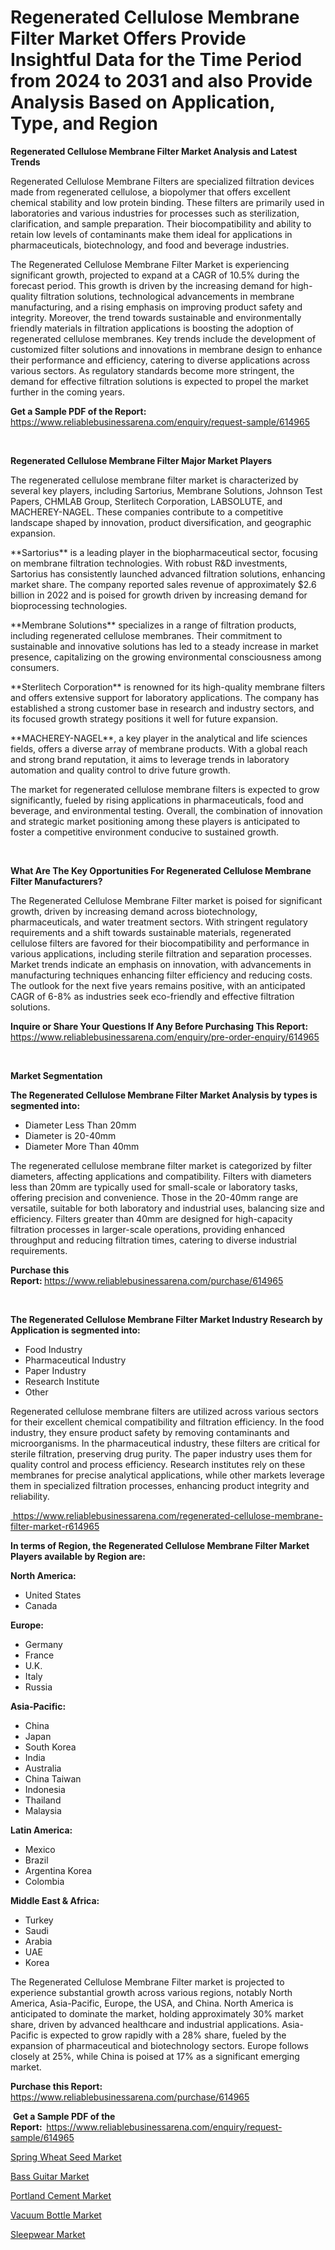 <p><h1>Regenerated Cellulose Membrane Filter Market Offers Provide Insightful Data for the Time Period from 2024 to 2031 and also Provide Analysis Based on Application, Type, and Region</h1></p><p><strong>Regenerated Cellulose Membrane Filter Market Analysis and Latest Trends</strong></p>
<p><p>Regenerated Cellulose Membrane Filters are specialized filtration devices made from regenerated cellulose, a biopolymer that offers excellent chemical stability and low protein binding. These filters are primarily used in laboratories and various industries for processes such as sterilization, clarification, and sample preparation. Their biocompatibility and ability to retain low levels of contaminants make them ideal for applications in pharmaceuticals, biotechnology, and food and beverage industries.</p><p>The Regenerated Cellulose Membrane Filter Market is experiencing significant growth, projected to expand at a CAGR of 10.5% during the forecast period. This growth is driven by the increasing demand for high-quality filtration solutions, technological advancements in membrane manufacturing, and a rising emphasis on improving product safety and integrity. Moreover, the trend towards sustainable and environmentally friendly materials in filtration applications is boosting the adoption of regenerated cellulose membranes. Key trends include the development of customized filter solutions and innovations in membrane design to enhance their performance and efficiency, catering to diverse applications across various sectors. As regulatory standards become more stringent, the demand for effective filtration solutions is expected to propel the market further in the coming years.</p></p>
<p><strong>Get a Sample PDF of the Report:&nbsp;</strong> <a href="https://www.reliablebusinessarena.com/enquiry/request-sample/614965?utm_campaign=1835&utm_medium=2&utm_source=Github&utm_content=ia&utm_term=11122024&utm_id=regenerated-cellulose-membrane-filter">https://www.reliablebusinessarena.com/enquiry/request-sample/614965</a></p>
<p>&nbsp;</p>
<p><strong>Regenerated Cellulose Membrane Filter Major Market Players</strong></p>
<p><p>The regenerated cellulose membrane filter market is characterized by several key players, including Sartorius, Membrane Solutions, Johnson Test Papers, CHMLAB Group, Sterlitech Corporation, LABSOLUTE, and MACHEREY-NAGEL. These companies contribute to a competitive landscape shaped by innovation, product diversification, and geographic expansion.</p><p>**Sartorius** is a leading player in the biopharmaceutical sector, focusing on membrane filtration technologies. With robust R&D investments, Sartorius has consistently launched advanced filtration solutions, enhancing market share. The company reported sales revenue of approximately $2.6 billion in 2022 and is poised for growth driven by increasing demand for bioprocessing technologies.</p><p>**Membrane Solutions** specializes in a range of filtration products, including regenerated cellulose membranes. Their commitment to sustainable and innovative solutions has led to a steady increase in market presence, capitalizing on the growing environmental consciousness among consumers.</p><p>**Sterlitech Corporation** is renowned for its high-quality membrane filters and offers extensive support for laboratory applications. The company has established a strong customer base in research and industry sectors, and its focused growth strategy positions it well for future expansion.</p><p>**MACHEREY-NAGEL**, a key player in the analytical and life sciences fields, offers a diverse array of membrane products. With a global reach and strong brand reputation, it aims to leverage trends in laboratory automation and quality control to drive future growth.</p><p>The market for regenerated cellulose membrane filters is expected to grow significantly, fueled by rising applications in pharmaceuticals, food and beverage, and environmental testing. Overall, the combination of innovation and strategic market positioning among these players is anticipated to foster a competitive environment conducive to sustained growth.</p></p>
<p>&nbsp;</p>
<p><strong>What Are The Key Opportunities For Regenerated Cellulose Membrane Filter Manufacturers?</strong></p>
<p><p>The Regenerated Cellulose Membrane Filter market is poised for significant growth, driven by increasing demand across biotechnology, pharmaceuticals, and water treatment sectors. With stringent regulatory requirements and a shift towards sustainable materials, regenerated cellulose filters are favored for their biocompatibility and performance in various applications, including sterile filtration and separation processes. Market trends indicate an emphasis on innovation, with advancements in manufacturing techniques enhancing filter efficiency and reducing costs. The outlook for the next five years remains positive, with an anticipated CAGR of 6-8% as industries seek eco-friendly and effective filtration solutions.</p></p>
<p><strong>Inquire or Share Your Questions If Any Before Purchasing This Report:</strong> <a href="https://www.reliablebusinessarena.com/enquiry/pre-order-enquiry/614965?utm_campaign=1835&utm_medium=2&utm_source=Github&utm_content=ia&utm_term=11122024&utm_id=regenerated-cellulose-membrane-filter">https://www.reliablebusinessarena.com/enquiry/pre-order-enquiry/614965</a></p>
<p>&nbsp;</p>
<p><strong>Market Segmentation</strong></p>
<p><strong>The Regenerated Cellulose Membrane Filter Market Analysis by types is segmented into:</strong></p>
<p><ul><li>Diameter Less Than 20mm</li><li>Diameter is 20-40mm</li><li>Diameter More Than 40mm</li></ul></p>
<p><p>The regenerated cellulose membrane filter market is categorized by filter diameters, affecting applications and compatibility. Filters with diameters less than 20mm are typically used for small-scale or laboratory tasks, offering precision and convenience. Those in the 20-40mm range are versatile, suitable for both laboratory and industrial uses, balancing size and efficiency. Filters greater than 40mm are designed for high-capacity filtration processes in larger-scale operations, providing enhanced throughput and reducing filtration times, catering to diverse industrial requirements.</p></p>
<p><strong>Purchase this Report:&nbsp;</strong><a href="https://www.reliablebusinessarena.com/purchase/614965?utm_campaign=1835&utm_medium=2&utm_source=Github&utm_content=ia&utm_term=11122024&utm_id=regenerated-cellulose-membrane-filter">https://www.reliablebusinessarena.com/purchase/614965</a></p>
<p>&nbsp;</p>
<p><strong>The Regenerated Cellulose Membrane Filter Market Industry Research by Application is segmented into:</strong></p>
<p><ul><li>Food Industry</li><li>Pharmaceutical Industry</li><li>Paper Industry</li><li>Research Institute</li><li>Other</li></ul></p>
<p><p>Regenerated cellulose membrane filters are utilized across various sectors for their excellent chemical compatibility and filtration efficiency. In the food industry, they ensure product safety by removing contaminants and microorganisms. In the pharmaceutical industry, these filters are critical for sterile filtration, preserving drug purity. The paper industry uses them for quality control and process efficiency. Research institutes rely on these membranes for precise analytical applications, while other markets leverage them in specialized filtration processes, enhancing product integrity and reliability.</p></p>
<p><a href="https://www.reliablebusinessarena.com/regenerated-cellulose-membrane-filter-market-r614965?utm_campaign=1835&utm_medium=2&utm_source=Github&utm_content=ia&utm_term=11122024&utm_id=regenerated-cellulose-membrane-filter">&nbsp;https://www.reliablebusinessarena.com/regenerated-cellulose-membrane-filter-market-r614965</a></p>
<p><strong>In terms of Region, the Regenerated Cellulose Membrane Filter Market Players available by Region are:</strong></p>
<p>
    <p> <strong> North America: </strong>
        <ul>
            <li>United States</li>
            <li>Canada</li>
        </ul>
        </p> 
    <p> <strong> Europe: </strong>
        <ul>
            <li>Germany</li>
            <li>France</li>
            <li>U.K.</li>
            <li>Italy</li>
            <li>Russia</li>
        </ul>
        </p> 
    <p> <strong> Asia-Pacific: </strong>
        <ul>
            <li>China</li>
            <li>Japan</li>
            <li>South Korea</li>
            <li>India</li>
            <li>Australia</li>
            <li>China Taiwan</li>
            <li>Indonesia</li>
            <li>Thailand</li>
            <li>Malaysia</li>
        </ul>
        </p> 
    <p> <strong> Latin America: </strong>
        <ul>
            <li>Mexico</li>
            <li>Brazil</li>
            <li>Argentina Korea</li>
            <li>Colombia</li>
        </ul>
        </p> 
    <p> <strong> Middle East & Africa: </strong>
        <ul>
            <li>Turkey</li>
            <li>Saudi</li>
            <li>Arabia</li>
            <li>UAE</li>
            <li>Korea</li>
        </ul>
    </p>
    </p>
<p><p>The Regenerated Cellulose Membrane Filter market is projected to experience substantial growth across various regions, notably North America, Asia-Pacific, Europe, the USA, and China. North America is anticipated to dominate the market, holding approximately 30% market share, driven by advanced healthcare and industrial applications. Asia-Pacific is expected to grow rapidly with a 28% share, fueled by the expansion of pharmaceutical and biotechnology sectors. Europe follows closely at 25%, while China is poised at 17% as a significant emerging market.</p></p>
<p><strong>Purchase this Report: </strong><a href="https://www.reliablebusinessarena.com/purchase/614965?utm_campaign=1835&utm_medium=2&utm_source=Github&utm_content=ia&utm_term=11122024&utm_id=regenerated-cellulose-membrane-filter">https://www.reliablebusinessarena.com/purchase/614965</a></p>
<p>&nbsp;<strong>Get a Sample PDF of the Report:&nbsp;&nbsp;</strong><a href="https://www.reliablebusinessarena.com/enquiry/request-sample/614965?utm_campaign=1835&utm_medium=2&utm_source=Github&utm_content=ia&utm_term=11122024&utm_id=regenerated-cellulose-membrane-filter">https://www.reliablebusinessarena.com/enquiry/request-sample/614965</a></p>
<p><strong></strong></p>
<p><p><a href="https://www.linkedin.com/pulse/p-factrackr-ho6he?utm_campaign=1835&utm_medium=2&utm_source=Github&utm_content=ia&utm_term=11122024&utm_id=regenerated-cellulose-membrane-filter">Spring Wheat Seed Market</a></p><p><a href="https://www.linkedin.com/pulse/why-bass-guitar-market-set-134-growth-2031-top-trends-key-7umyf?utm_campaign=1835&utm_medium=2&utm_source=Github&utm_content=ia&utm_term=11122024&utm_id=regenerated-cellulose-membrane-filter">Bass Guitar Market</a></p><p><a href="https://www.linkedin.com/pulse/p-factrackr-ho6he?utm_campaign=1835&utm_medium=2&utm_source=Github&utm_content=ia&utm_term=11122024&utm_id=regenerated-cellulose-membrane-filter">Portland Cement Market</a></p><p><a href="https://www.linkedin.com/pulse/vacuum-bottle-market-size-cagr-86-forecas-my-mkt-intel-dpexf?utm_campaign=1835&utm_medium=2&utm_source=Github&utm_content=ia&utm_term=11122024&utm_id=regenerated-cellulose-membrane-filter">Vacuum Bottle Market</a></p><p><a href="https://www.linkedin.com/pulse/market-size-trends-sleepwear-4-cagr-expected-from-2024-2031-dc7ce?utm_campaign=1835&utm_medium=2&utm_source=Github&utm_content=ia&utm_term=11122024&utm_id=regenerated-cellulose-membrane-filter">Sleepwear Market</a></p></p>